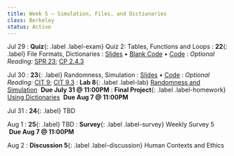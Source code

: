 ```yaml
---
title: Week 5 — Simulation, Files, and Dictionaries
class: Berkeley
status: Active
---
```


Jul 29
: **Quiz**{: .label .label-exam} Quiz 2: Tables, Functions and Loops
: **22**{: .label} File Formats, Dictionaries
  : [Slides](https://docs.google.com/presentation/d/1uhOwkxJT8IjThMs38B7XP6UETWXC7q2icUceRzLHe8E/edit?usp=sharing) &#8226; [Blank Code](https://datahub.berkeley.edu/hub/user-redirect/git-pull?repo=https%3A%2F%2Fgithub.com%2Fdata-6-berkeley%2Fmaterials-su24&urlpath=tree%2Fmaterials-su24%2Flectures%2Flec22%2Flec22-blank.ipynb&branch=main) &#8226; [Code](https://datahub.berkeley.edu/hub/user-redirect/git-pull?repo=https%3A%2F%2Fgithub.com%2Fdata-6-berkeley%2Fmaterials-su24&urlpath=tree%2Fmaterials-su24%2Flectures%2Flec22%2Flec22.ipynb&branch=main)
: *Optional Reading:* [SPR 23](https://cs.stanford.edu/people/nick/py/python-dict.html); [CP 2.4.3](http://www.composingprograms.com/versions/v1/pages/24-mutable-data.html#dictionaries)

Jul 30
: **23**{: .label} Randomness, Simulation
  : [Slides](https://docs.google.com/presentation/d/1yhg0XH-ygaDGjmdfo5TdtpYFz6m4IEwNfvL1slBsFTg/edit?usp=sharing) &#8226; [Code](https://datahub.berkeley.edu/hub/user-redirect/git-pull?repo=https%3A%2F%2Fgithub.com%2Fdata-6-berkeley%2Fmaterials-su24&urlpath=tree%2Fmaterials-su24%2Flectures%2Flec21%2Flec21.ipynb&branch=main)
: *Optional Reading:* [CIT 9](https://inferentialthinking.com/chapters/09/Randomness.html); [CIT 9.3](https://inferentialthinking.com/chapters/09/3/Simulation.html)
: **Lab 8**{: .label .label-lab} [Randomness and Simulation](https://datahub.berkeley.edu/hub/user-redirect/git-pull?repo=https%3A%2F%2Fgithub.com%2Fdata-6-berkeley%2Fmaterials-su24&urlpath=tree%2Fmaterials-su24%2Flab%2Flab08%2Flab08.ipynb&branch=main) &nbsp;**Due July 31 @ 11:00PM**
: **Final Project**{: .label .label-homework} [Using Dictionaries](https://datahub.berkeley.edu/hub/user-redirect/git-pull?repo=https%3A%2F%2Fgithub.com%2Fdata-6-berkeley%2Fmaterials-su24&urlpath=tree%2Fmaterials-su24%2Fproject%2Fproject1%2Fproject1.ipynb&branch=main) &nbsp;**Due Aug 7 @ 11:00PM**

Jul 31
: **24**{: .label} TBD
  <!-- : [Slides]() &#8226; [Code](https://datahub.berkeley.edu/hub/user-redirect/git-pull?repo=https%3A%2F%2Fgithub.com%2Fdata-6-berkeley%2Fmaterials-su24&urlpath=tree%2Fmaterials-su24%2Flectures%2Flec22%2Flec22.ipynb&branch=main) &#8226; [Blank Code](https://datahub.berkeley.edu/hub/user-redirect/git-pull?repo=https%3A%2F%2Fgithub.com%2Fdata-6-berkeley%2Fmaterials-su24&urlpath=tree%2Fmaterials-su24%2Flectures%2Flec22%2Flec22-blank.ipynb&branch=main) -->


Aug 1
: **25**{: .label} TBD
: **Survey**{: .label .label-survey} Weekly Survey 5 &nbsp;**Due Aug 7 @ 11:00PM**

Aug 2
: **Discussion 5**{: .label .label-discussion} Human Contexts and Ethics
  <!-- : [Worksheet](https://data6.org/su24/assignments/disc05.pdf) &#8226; [Solutions](./assignments/disc05-sols.pdf) -->
